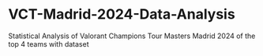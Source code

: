 # VCT-Madrid-2024-Data-Analysis
Statistical Analysis of Valorant Champions Tour Masters Madrid 2024 of the top 4 teams with dataset
